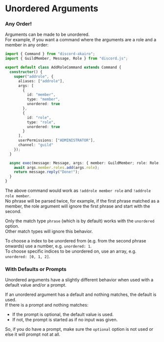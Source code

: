 <!-- markdownlint-disable MD001 MD026 -->

# Unordered Arguments

### Any Order!

Arguments can be made to be unordered.  
For example, if you want a command where the arguments are a role and a member in any order:

```ts
import { Command } from "discord-akairo";
import { GuildMember, Message, Role } from "discord.js";

export default class AddRoleCommand extends Command {
  constructor() {
    super("addrole", {
      aliases: ["addrole"],
      args: [
        {
          id: "member",
          type: "member",
          unordered: true
        },
        {
          id: "role",
          type: "role",
          unordered: true
        }
      ],
      userPermissions: ["ADMINISTRATOR"],
      channel: "guild"
    });
  }

  async exec(message: Message, args: { member: GuildMember; role: Role }) {
    await args.member.roles.add(args.role);
    return message.reply("Done!");
  }
}
```

The above command would work as `!addrole member role` and `!addrole role member`.  
No phrase will be parsed twice, for example, if the first phrase matched as a member, the role argument will ignore the first phrase and start with the second.

Only the match type `phrase` (which is by default) works with the `unordered` option.  
Other match types will ignore this behavior.

To choose a index to be unordered from (e.g. from the second phrase onwards) use a number, e.g. `unordered: 1`.  
To choose specific indices to be unordered on, use an array, e.g. `unordered: [0, 1, 2]`.

### With Defaults or Prompts

Unordered arguments have a slightly different behavior when used with a default value and/or a prompt.

If an unordered argument has a default and nothing matches, the default is used.  
If there is a prompt and nothing matches:

- If the prompt is optional, the default value is used.
- If not, the prompt is started as if no input was given.

So, if you do have a prompt, make sure the `optional` option is not used or else it will prompt not at all.
